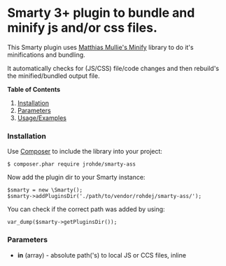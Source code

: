 # Smarty 3+ plugin to bundle and minify js and/or css files.

This Smarty plugin uses [Matthias Mullie's Minify](https://github.com/matthiasmullie/minify) library to do it's minifications and bundling.

It automatically checks for (JS/CSS) file/code changes and then rebuild's the minified/bundled output file.


**Table of Contents**

1.  [Installation](#install)
2.  [Parameters](#params)
3.  [Usage/Examples](#usage)



<a name="install"></a>
### Installation

Use [Composer](http://getcomposer.org/) to include the library into your project:

    $ composer.phar require jrohde/smarty-ass

Now add the plugin dir to your Smarty instance:

```
$smarty = new \Smarty();
$smarty->addPluginsDir('./path/to/vendor/rohdej/smarty-ass/');
```

You can check if the correct path was added by using:

```
var_dump($smarty->getPluginsDir());
```

<a name="params"></a>
### Parameters

- **in** (array) - absolute path('s) to local JS or CCS files, inline <script/> or <style/> tags and/or external JS or css files.
- **out** (string) - absolute path to the minified and bundled file output (must be writable by the webserver/php user!). This parameter is optional and defaults to '/assets/(js/css)/${smarty_template_name}_combined.(css/js)'.
- **ttl** (integer) - time to live in of cached files in seconds. This is the maximum time a minified/combined file may exist before a complete rebuild. Note that when source files are modified the output file is regenerated, regardless of this value. This parameter is optional and defaults to '31536000' (a.k.a: 1 year).
- **gzip** (boolean) - gzip's the output file. Make sure your PHP/Webserver supports this! This parameter is optional and defaults to 'false'
- **debug** (boolean) - disables compilation and just output all as normal if set to: 'true'. This parameter is optional and defaults to 'false'

<a name="usage"></a>
### Usage (in Smarty 3+ templates)

```
{ass in=['file1.js','file2.js'] out='/assets/combined_and_minified.js' ttl='3600' gzip='false' debug=false}
```

You may also use external js/css/cdn's like:

```
{ass in=[
    'https://code.jquery.com/jquery-git.min.js',
    'https://code.jquery.com/ui/1.12.1/jquery-ui.min.js'
] out='/assets/combined_and_minified.js' ttl='3600' gzip='false' debug=false}
```

Use/add inline css or js (but make sure to escape single/double quotes!):

```
{ass in=["
    <script>
    var cool = 'awesome';
    </script>
"] out='/assets/combined_and_minified.js' ttl='3600' gzip='false' debug=false}
```

Or even mix it all together:

```
{ass in=[
    'https://code.jquery.com/jquery-git.min.js',
    'https://code.jquery.com/ui/1.12.1/jquery-ui.min.js',
    'file1.js',
    'file2.js',
    '<script>
        var cool = \'awesome\';
    </script>'
] out='/assets/combined_and_minified.js' gzip='true'}
```
